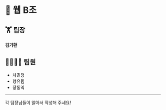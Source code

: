# 📰 웹 B조 
## 🏋 팀장
**김기환**
## 👨‍👨‍👧‍👦 팀원</br>
* 차민정</br>
* 형유림</br>
* 장동익</br>
-------------
각 팀장님들이 알아서 작성해 주세요!